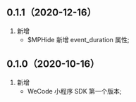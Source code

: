 ## 0.1.1（2020-12-16）
1. 新增
    - $MPHide 新增 event_duration 属性;

## 0.1.0（2020-10-16）
1. 新增
    - WeCode 小程序 SDK 第一个版本;
